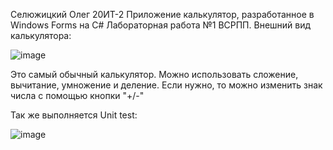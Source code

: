 Селюжицкий Олег 20ИТ-2 Приложение калькулятор, разработанное в Windows Forms на C# Лабораторная работа №1 ВСРПП.
Внешний вид калькулятора:

![image](https://user-images.githubusercontent.com/116071330/197396178-d7138b30-1e9e-4ca7-9f86-aa6c1e814030.png)


Это самый обычный калькулятор. Можно использовать сложение, вычитание, умножение и деление.
Если нужно, то можно изменить знак числа с помощью кнопки "+/-"

Так же выполняется Unit test:

![image](https://user-images.githubusercontent.com/116071330/197416135-61e50bae-4bbc-4c68-a06b-0e27b5450f71.png)
